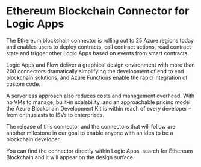 Ethereum Blockchain Connector for Logic Apps
==============================================
The Ethereum blockchain connector is rolling out to 25 Azure regions today and enables users to deploy contracts, call contract actions, read contract state and trigger other Logic Apps based on events from smart contracts.

Logic Apps and Flow deliver a graphical design environment with more than 200 connectors dramatically simplifying the development of end to end blockchain solutions, and Azure Functions enable the rapid integration of custom code.

A serverless approach also reduces costs and management overhead. With no VMs to manage, built-in scalability, and an approachable pricing model the Azure Blockchain Development Kit is within reach of every developer – from enthusiasts to ISVs to enterprises.

The release of this connector and the connectors that will follow are another milestone in our goal to enable anyone with an idea to be a blockchain developer.

You can find the connector directly within Logic Apps, search for Ethereum Blockchain and it will appear on the design surface.
